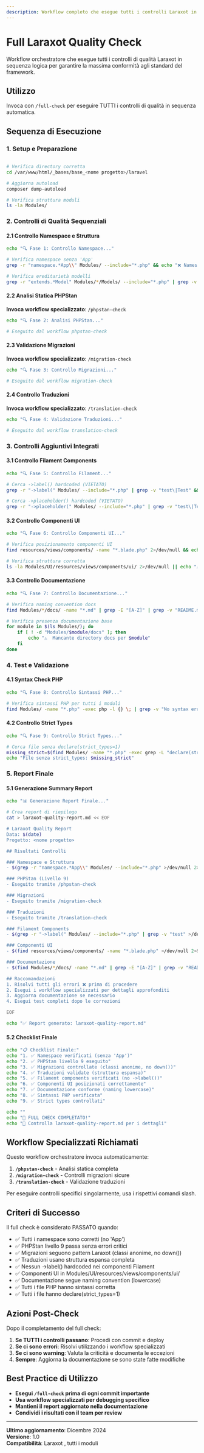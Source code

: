 ```yaml
---
description: Workflow completo che esegue tutti i controlli Laraxot in sequenza - PHPStan, Traduzioni, Migrazioni e Quality Assurance
---
```


# Full Laraxot Quality Check

Workflow orchestratore che esegue tutti i controlli di qualità Laraxot in sequenza logica per garantire la massima conformità agli standard del framework.

## Utilizzo
Invoca con `/full-check` per eseguire TUTTI i controlli di qualità in sequenza automatica.

## Sequenza di Esecuzione

### 1. Setup e Preparazione
```bash

# Verifica directory corretta
cd /var/www/html/_bases/base_<nome progetto>/laravel

# Aggiorna autoload
composer dump-autoload

# Verifica struttura moduli
ls -la Modules/
```

### 2. Controlli di Qualità Sequenziali

#### 2.1 Controllo Namespace e Struttura
```bash
echo "🔍 Fase 1: Controllo Namespace..."

# Verifica namespace senza 'App'
grep -r "namespace.*App\\" Modules/ --include="*.php" && echo "❌ Namespace errati trovati!" || echo "✅ Namespace corretti"

# Verifica ereditarietà modelli
grep -r "extends.*Model" Modules/*/Models/ --include="*.php" | grep -v "BaseModel" && echo "❌ Ereditarietà errata!" || echo "✅ Ereditarietà corretta"
```

#### 2.2 Analisi Statica PHPStan
**Invoca workflow specializzato**: `/phpstan-check`

```bash
echo "🔍 Fase 2: Analisi PHPStan..."

# Eseguito dal workflow phpstan-check
```

#### 2.3 Validazione Migrazioni
**Invoca workflow specializzato**: `/migration-check`

```bash
echo "🔍 Fase 3: Controllo Migrazioni..."

# Eseguito dal workflow migration-check
```

#### 2.4 Controllo Traduzioni
**Invoca workflow specializzato**: `/translation-check`

```bash
echo "🔍 Fase 4: Validazione Traduzioni..."

# Eseguito dal workflow translation-check
```

### 3. Controlli Aggiuntivi Integrati

#### 3.1 Controllo Filament Components
```bash
echo "🔍 Fase 5: Controllo Filament..."

# Cerca ->label() hardcoded (VIETATO)
grep -r "->label(" Modules/ --include="*.php" | grep -v "test\|Test" && echo "❌ ->label() hardcoded trovati!" || echo "✅ Nessun ->label() hardcoded"

# Cerca ->placeholder() hardcoded (VIETATO)
grep -r "->placeholder(" Modules/ --include="*.php" | grep -v "test\|Test" && echo "❌ ->placeholder() hardcoded trovati!" || echo "✅ Nessun ->placeholder() hardcoded"
```

#### 3.2 Controllo Componenti UI
```bash
echo "🔍 Fase 6: Controllo Componenti UI..."

# Verifica posizionamento componenti UI
find resources/views/components/ -name "*.blade.php" 2>/dev/null && echo "❌ Componenti UI in posizione errata!" || echo "✅ Componenti UI posizionati correttamente"

# Verifica struttura corretta
ls -la Modules/UI/resources/views/components/ui/ 2>/dev/null || echo "⚠️  Directory UI components non trovata"
```

#### 3.3 Controllo Documentazione
```bash
echo "🔍 Fase 7: Controllo Documentazione..."

# Verifica naming convention docs
find Modules/*/docs/ -name "*.md" | grep -E "[A-Z]" | grep -v "README.md" && echo "❌ File docs con maiuscole!" || echo "✅ Naming convention docs corretta"

# Verifica presenza documentazione base
for module in $(ls Modules/); do
    if [ ! -d "Modules/$module/docs" ]; then
        echo "⚠️  Mancante directory docs per $module"
    fi
done
```

### 4. Test e Validazione

#### 4.1 Syntax Check PHP
```bash
echo "🔍 Fase 8: Controllo Sintassi PHP..."

# Verifica sintassi PHP per tutti i moduli
find Modules/ -name "*.php" -exec php -l {} \; | grep -v "No syntax errors" | head -10
```

#### 4.2 Controllo Strict Types
```bash
echo "🔍 Fase 9: Controllo Strict Types..."

# Cerca file senza declare(strict_types=1)
missing_strict=$(find Modules/ -name "*.php" -exec grep -L "declare(strict_types=1)" {} \; | wc -l)
echo "File senza strict_types: $missing_strict"
```

### 5. Report Finale

#### 5.1 Generazione Summary Report
```bash
echo "📊 Generazione Report Finale..."

# Crea report di riepilogo
cat > laraxot-quality-report.md << EOF

# Laraxot Quality Report
Data: $(date)
Progetto: <nome progetto>

## Risultati Controlli

### Namespace e Struttura
- $(grep -r "namespace.*App\\" Modules/ --include="*.php" >/dev/null 2>&1 && echo "❌ Errori trovati" || echo "✅ Conforme")

### PHPStan (Livello 9)
- Eseguito tramite /phpstan-check

### Migrazioni
- Eseguito tramite /migration-check

### Traduzioni  
- Eseguito tramite /translation-check

### Filament Components
- $(grep -r "->label(" Modules/ --include="*.php" | grep -v "test" >/dev/null 2>&1 && echo "❌ ->label() hardcoded trovati" || echo "✅ Conforme")

### Componenti UI
- $(find resources/views/components/ -name "*.blade.php" >/dev/null 2>&1 && echo "❌ Posizionamento errato" || echo "✅ Conforme")

### Documentazione
- $(find Modules/*/docs/ -name "*.md" | grep -E "[A-Z]" | grep -v "README.md" >/dev/null 2>&1 && echo "❌ Naming non conforme" || echo "✅ Conforme")

## Raccomandazioni
1. Risolvi tutti gli errori ❌ prima di procedere
2. Esegui i workflow specializzati per dettagli approfonditi
3. Aggiorna documentazione se necessario
4. Esegui test completi dopo le correzioni

EOF

echo "✅ Report generato: laraxot-quality-report.md"
```

#### 5.2 Checklist Finale
```bash
echo "📋 Checklist Finale:"
echo "1. ✅ Namespace verificati (senza 'App')"
echo "2. ✅ PHPStan livello 9 eseguito"
echo "3. ✅ Migrazioni controllate (classi anonime, no down())"
echo "4. ✅ Traduzioni validate (struttura espansa)"
echo "5. ✅ Filament components verificati (no ->label())"
echo "6. ✅ Componenti UI posizionati correttamente"
echo "7. ✅ Documentazione conforme (naming lowercase)"
echo "8. ✅ Sintassi PHP verificata"
echo "9. ✅ Strict types controllati"

echo ""
echo "🎯 FULL CHECK COMPLETATO!"
echo "📄 Controlla laraxot-quality-report.md per i dettagli"
```

## Workflow Specializzati Richiamati

Questo workflow orchestratore invoca automaticamente:

1. **`/phpstan-check`** - Analisi statica completa
2. **`/migration-check`** - Controlli migrazioni sicure  
3. **`/translation-check`** - Validazione traduzioni

Per eseguire controlli specifici singolarmente, usa i rispettivi comandi slash.

## Criteri di Successo

Il full check è considerato PASSATO quando:

- ✅ Tutti i namespace sono corretti (no 'App')
- ✅ PHPStan livello 9 passa senza errori critici
- ✅ Migrazioni seguono pattern Laraxot (classi anonime, no down())
- ✅ Traduzioni usano struttura espansa completa
- ✅ Nessun ->label() hardcoded nei componenti Filament
- ✅ Componenti UI in Modules/UI/resources/views/components/ui/
- ✅ Documentazione segue naming convention (lowercase)
- ✅ Tutti i file PHP hanno sintassi corretta
- ✅ Tutti i file hanno declare(strict_types=1)

## Azioni Post-Check

Dopo il completamento del full check:

1. **Se TUTTI i controlli passano**: Procedi con commit e deploy
2. **Se ci sono errori**: Risolvi utilizzando i workflow specializzati
3. **Se ci sono warning**: Valuta la criticità e documenta le eccezioni
4. **Sempre**: Aggiorna la documentazione se sono state fatte modifiche

## Best Practice di Utilizzo

- **Esegui `/full-check` prima di ogni commit importante**
- **Usa workflow specializzati per debugging specifico**
- **Mantieni il report aggiornato nella documentazione**
- **Condividi i risultati con il team per review**

---

**Ultimo aggiornamento**: Dicembre 2024  
**Versione**: 1.0  
**Compatibilità**: Laraxot <nome progetto>, tutti i moduli 
